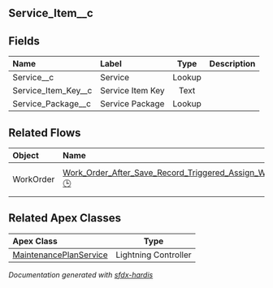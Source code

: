 ## Service_Item__c

<!-- Object description -->

## Fields

| Name      | Label | Type | Description |
| :-------- | :---- | :--: | :---------- | 
| Service__c | Service | Lookup | <!-- --> |
| Service_Item_Key__c | Service Item Key | Text | <!-- --> |
| Service_Package__c | Service Package | Lookup | <!-- --> |


## Related Flows

| Object | Name      | Type | Description |
| :----  | :-------- | :--: | :---------- | 
| WorkOrder | [Work_Order_After_Save_Record_Triggered_Assign_Work_Order_Lines](../flows/Work_Order_After_Save_Record_Triggered_Assign_Work_Order_Lines.md) [🕒](../flows/Work_Order_After_Save_Record_Triggered_Assign_Work_Order_Lines-history.md) |  Record After Save | <!-- --> |


## Related Apex Classes

| Apex Class | Type |
| :----      | :--: | 
| [MaintenancePlanService](../apex/MaintenancePlanService.md) | Lightning Controller |




_Documentation generated with [sfdx-hardis](https://sfdx-hardis.cloudity.com)_
